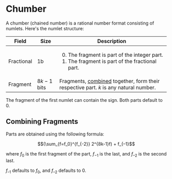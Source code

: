 # Chumber

A chumber (chained number) is a rational number format consisting of numlets. Here's the numlet structure:

Field     |Size       |Description
----------|-----------|-----------
Fractional|1b         |<ol start="0"><li>The fragment is part of the integer part.<li>The fragment is part of the fractional part.</ol>
Fragment  |$8k-1$ bits|Fragments, [combined](#combining-fragments) together, form their respective part. $k$ is any natural number.

The fragment of the first numlet can contain the sign. Both parts default to 0.

## Combining Fragments

Parts are obtained using the following formula:

$$(\sum_{f=f_0}^{f_{-2}} 2^{8k-1}f) + f_{–1}$$

where $f_0$ is the first fragment of the part, $f_{-1}$ is the last, and $f_{–2}$ is the second last.

$f_{–1}$ defaults to $f_{0}$, and $f_{–2}$ defaults to $0$.
